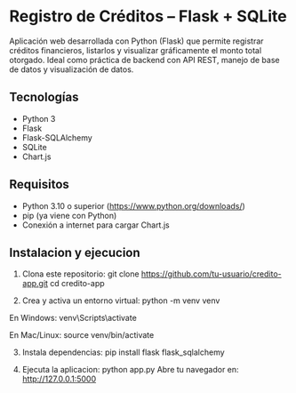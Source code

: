 # Registro de Créditos – Flask + SQLite

Aplicación web desarrollada con Python (Flask) que permite registrar créditos financieros, listarlos y visualizar gráficamente el monto total otorgado. Ideal como práctica de backend con API REST, manejo de base de datos y visualización de datos.

## Tecnologías
- Python 3
- Flask
- Flask-SQLAlchemy
- SQLite
- Chart.js

## Requisitos

- Python 3.10 o superior (https://www.python.org/downloads/)
- pip (ya viene con Python)
- Conexión a internet para cargar Chart.js

## Instalacion y ejecucion

 1. Clona este repositorio:
 git clone https://github.com/tu-usuario/credito-app.git
 cd credito-app

 2. Crea y activa un entorno virtual:
 python -m venv venv

 En Windows:
 venv\Scripts\activate

 En Mac/Linux:
 source venv/bin/activate

 3. Instala dependencias:
 pip install flask flask_sqlalchemy

 4. Ejecuta la aplicacion:
 python app.py
Abre tu navegador en: http://127.0.0.1:5000




